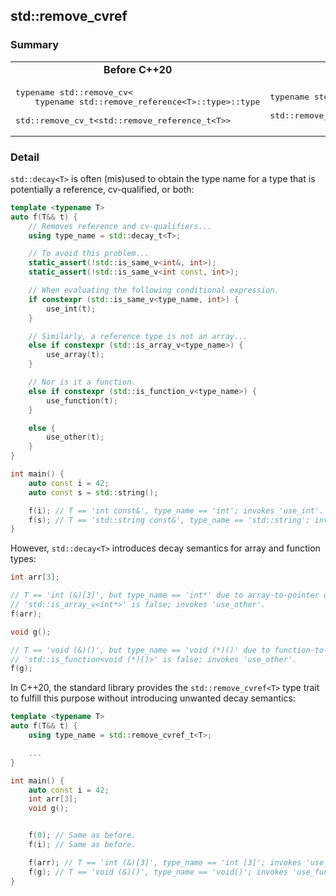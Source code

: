 ## std::remove\_cvref

### Summary

<table>
<colgroup>
<col style="width: 60%" />
<col style="width: 40%" />
</colgroup>
<tbody>
<tr class="odd">
<td><div align="center"><strong>Before C++20</strong></div></td>
<td><div align="center"><strong>After C++20</strong></div></td>
</tr>
<tr class="even">
<td>

<pre lang="cpp">
typename std::remove_cv&lt;
    typename std::remove_reference&lt;T&gt;::type&gt;::type

std::remove_cv_t&lt;std::remove_reference_t&lt;T&gt;&gt;
</pre></td>
<td>

<pre lang="cpp">
typename std::remove_cvref&lt;T&gt;::type

std::remove_cvref_t&lt;T&gt;
</pre></td>
</tr>
</tbody>
</table>

### Detail

`std::decay<T>` is often (mis)used to obtain the type name for a type
that is potentially a reference, cv-qualified, or both:

``` cpp
template <typename T>
auto f(T&& t) {
    // Removes reference and cv-qualifiers...
    using type_name = std::decay_t<T>;

    // To avoid this problem...
    static_assert(!std::is_same_v<int&, int>);
    static_assert(!std::is_same_v<int const, int>);

    // When evaluating the following conditional expression.
    if constexpr (std::is_same_v<type_name, int>) {
        use_int(t);
    }

    // Similarly, a reference type is not an array...
    else if constexpr (std::is_array_v<type_name>) {
        use_array(t);
    }

    // Nor is it a function.
    else if constexpr (std::is_function_v<type_name>) {
        use_function(t);
    }

    else {
        use_other(t);
    }
}

int main() {
    auto const i = 42;
    auto const s = std::string();

    f(i); // T == 'int const&', type_name == 'int'; invokes 'use_int'.
    f(s); // T == 'std::string const&', type_name == 'std::string'; invokes 'use_other'.
}
```

However, `std::decay<T>` introduces decay semantics for array and
function types:

``` cpp
int arr[3];

// T == 'int (&)[3]', but type_name == 'int*' due to array-to-pointer decay.
// 'std::is_array_v<int*>' is false; invokes 'use_other'.
f(arr);

void g();

// T == 'void (&)()', but type_name == 'void (*)()' due to function-to-pointer decay.
// 'std::is_function<void (*)()>' is false; invokes 'use_other'.
f(g);
```

In C++20, the standard library provides the `std::remove_cvref<T>` type
trait to fulfill this purpose without introducing unwanted decay
semantics:

``` cpp
template <typename T>
auto f(T&& t) {
    using type_name = std::remove_cvref_t<T>;

    ...
}

int main() {
    auto const i = 42;
    int arr[3];
    void g();


    f(0); // Same as before.
    f(i); // Same as before.

    f(arr); // T == 'int (&)[3]', type_name == 'int [3]'; invokes 'use_array'.
    f(g); // T == 'void (&)()', type_name == 'void()'; invokes 'use_function'.
}
```
